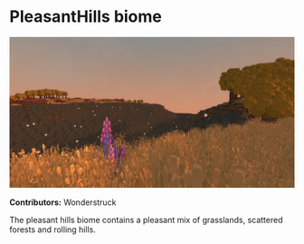 # PleasantHills biome

![Hero Image](./screenshot.jpg)

**Contributors:** Wonderstruck

The pleasant hills biome contains a pleasant mix of grasslands, scattered forests and rolling hills.
